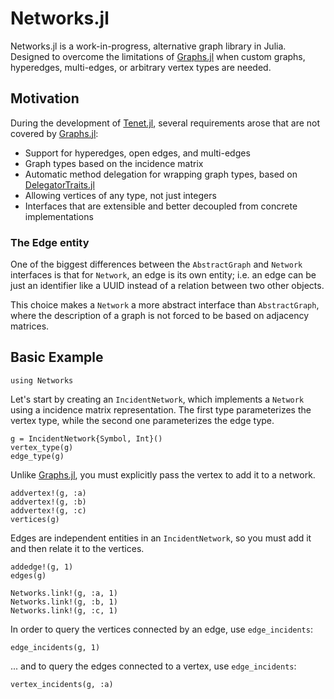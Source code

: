 # Networks.jl

Networks.jl is a work-in-progress, alternative graph library in Julia. Designed to overcome the limitations of [Graphs.jl](https://github.com/JuliaGraphs/Graphs.jl) when custom graphs, hyperedges, multi-edges, or arbitrary vertex types are needed.

## Motivation

During the development of [Tenet.jl](https://github.com/bsc-quantic/Tenet.jl), several requirements arose that are not covered by [Graphs.jl](https://github.com/JuliaGraphs/Graphs.jl):

- Support for hyperedges, open edges, and multi-edges
- Graph types based on the incidence matrix
- Automatic method delegation for wrapping graph types, based on [DelegatorTraits.jl](https://github.com/bsc-quantic/DelegatorTraits.jl)
- Allowing vertices of any type, not just integers
- Interfaces that are extensible and better decoupled from concrete implementations

### The Edge entity

One of the biggest differences between the `AbstractGraph` and `Network` interfaces is that for `Network`, an edge is its own entity; i.e. an edge can be just an identifier like a UUID instead of a relation between two other objects.

This choice makes a `Network` a more abstract interface than `AbstractGraph`, where the description of a graph is not forced to be based on adjacency matrices.

## Basic Example

```@setup example
using Networks
```

Let's start by creating an `IncidentNetwork`, which implements a `Network` using a incidence matrix representation.
The first type parameterizes the vertex type, while the second one parameterizes the edge type.

```@repl example
g = IncidentNetwork{Symbol, Int}()
vertex_type(g)
edge_type(g)
```

Unlike [Graphs.jl](https://github.com/JuliaGraphs/Graphs.jl), you must explicitly pass the vertex to add it to a network.

```@repl example
addvertex!(g, :a)
addvertex!(g, :b)
addvertex!(g, :c)
vertices(g)
```

Edges are independent entities in an `IncidentNetwork`, so you must add it and then relate it to the vertices.

```@repl example
addedge!(g, 1)
edges(g)

Networks.link!(g, :a, 1)
Networks.link!(g, :b, 1)
Networks.link!(g, :c, 1)
```

In order to query the vertices connected by an edge, use `edge_incidents`:

```@repl example
edge_incidents(g, 1)
```

... and to query the edges connected to a vertex, use `edge_incidents`:

```@repl example
vertex_incidents(g, :a)
```
